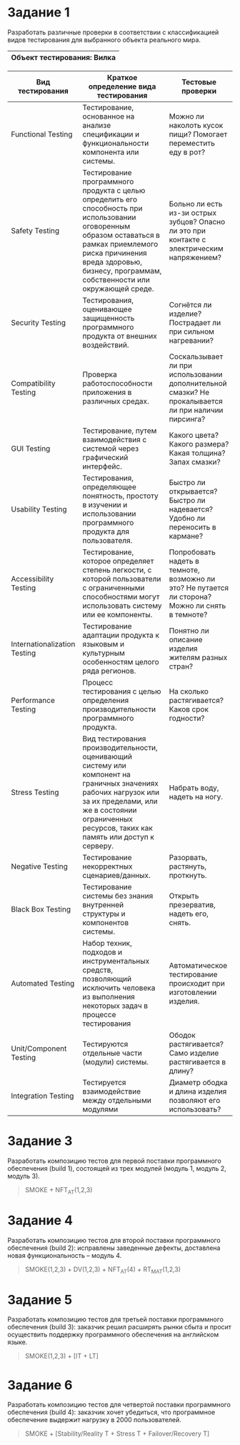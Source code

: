 # Задание 1
Разработать различные проверки в соответствии с классификацией видов тестирования для выбранного объекта реального мира. 

|Объект тестирования: Вилка                                              |
|------------------------------------------------------------------------------|

| Вид тестирования | Краткое определение вида тестирования | Тестовые проверки |
|------------------|---------------------------------------|-------------------|
|Functional Testing|   Тестирование, основанное на анализе спецификации и функциональности компонента или системы.|Можно ли наколоть кусок пищи? Помогает переместить еду в рот?|
|Safety Testing|Тестирование программного продукта с целью определить его способность при использовании оговоренным образом оставаться в рамках приемлемого риска причинения вреда здоровью, бизнесу, программам, собственности или окружающей среде.|Больно ли есть из-зи острых зубцов? Опасно ли это при контакте с электрическим напряжением?|
|Security Testing|Тестирования, оценивающее защищенность программного продукта от внешних воздействий.|Согнётся ли изделие? Пострадает ли при сильном нагревании?|
|Compatibility Testing|Проверка работоспособности приложения в различных средах.|Соскальзывает ли при использовании дополнительной смазки? Не прокалывается ли при наличии пирсинга?|
|GUI Testing|Тестирование, путем взаимодействия с системой через графический интерфейс.|Какого цвета? Какого размера? Какая толщина? Запах смазки?|
|Usability Testing|Тестирования, определяющее понятность, простоту в изучении и использовании программного продукта для пользователя.|Быстро ли открывается? Быстро ли надевается? Удобно ли переносить в кармане?|
|Accessibility Testing|Тестирование, которое определяет степень легкости, с которой пользователи с ограниченными способностями могут использовать систему или ее компоненты.|Попробовать надеть в темноте, возможно ли это? Не путается ли сторона? Можно ли снять в темноте?|
|Internationalization Testing|Тестирование адаптации продукта к языковым и культурным особенностям целого ряда регионов.|Понятно ли описание изделия жителям разных стран?|
|Performance Testing|Процесс тестирования с целью определения производительности программного продукта.|На сколько растягивается? Каков срок годности?|
|Stress Testing |Вид тестирования производительности, оценивающий систему или компонент на граничных значениях рабочих нагрузок или за их пределами, или же в состоянии ограниченных ресурсов, таких как память или доступ к серверу.|Набрать воду, надеть на ногу.|
|Negative Testing|Тестирование некорректных сценариев/данных.|Разорвать, растянуть, проткнуть.|
|Black Box Testing|Тестирование системы без знания внутренней структуры и компонентов системы.|Открыть презерватив, надеть его, снять.|
|Automated Testing|Набор техник, подходов и инструментальных средств, позволяющий исключить человека из выполнения некоторых задач в процессе тестирования|Автоматическое тестирование происходит при изготовлении изделия.|
|Unit/Component Testing|Тестируются отдельные части (модули) системы.|Ободок растягивается? Само изделие растягивается в длину?|
|Integration Testing|Тестируется взаимодействие между отдельными модулями|Диаметр ободка и длина изделия позволяют его использовать?|

# Задание 3
Разработать композицию тестов для первой поставки программного обеспечения (build 1), состоящей из трех модулей (модуль 1, модуль 2, модуль 3).
> SMOKE + NFT<sub>AT</sub>(1,2,3)
# Задание 4
Разработать композицию тестов для второй поставки программного обеспечения (build 2): исправлены заведенные дефекты, доставлена новая функциональность – модуль 4.
> SMOKE(1,2,3) + DV(1,2,3) + NFT<sub>AT</sub>(4) + RT<sub>MAT</sub>(1,2,3)
# Задание 5
Разработать композицию тестов для третьей поставки программного обеспечения (build 3): заказчик решил расширять рынки сбыта и просит осуществить поддержку программного обеспечения на английском языке.
> SMOKE(1,2,3) + [IT + LT]
# Задание 6
Разработать композицию тестов для четвертой поставки программного обеспечения (build 4): заказчик хочет убедиться, что программное обеспечение выдержит нагрузку в 2000 пользователей.
> SMOKE + [Stability/Reality T + Stress T + Failover/Recovery T]
